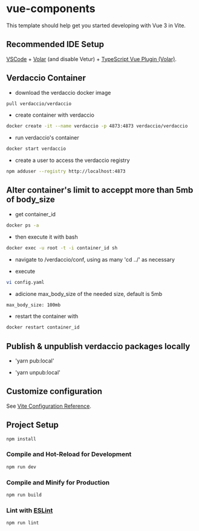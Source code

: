 # vue-components

This template should help get you started developing with Vue 3 in Vite.

## Recommended IDE Setup

[VSCode](https://code.visualstudio.com/) + [Volar](https://marketplace.visualstudio.com/items?itemName=Vue.volar) (and disable Vetur) + [TypeScript Vue Plugin (Volar)](https://marketplace.visualstudio.com/items?itemName=Vue.vscode-typescript-vue-plugin).


## Verdaccio Container

- download the verdaccio docker image
```sh
pull verdaccio/verdaccio
```

- create container with verdaccio
```sh
docker create -it --name verdaccio -p 4873:4873 verdaccio/verdaccio
```

- run verdaccio's container
```sh
docker start verdaccio
```

- create a user to access the verdaccio registry
```sh
npm adduser --registry http://localhost:4873
```

## Alter container's limit to acceppt more than 5mb of body_size

- get container_id
```sh
docker ps -a
```

- then execute it with bash
```sh
docker exec -u root -t -i container_id sh
```

- navigate to /verdaccio/conf, using as many  'cd ../' as necessary

- execute
```sh
vi config.yaml
```
- adicione max_body_size of the needed size, default is 5mb
```sh
max_body_size: 100mb
```
- restart the container with 
```sh
docker restart container_id
```

## Publish & unpublish verdaccio packages locally

- 'yarn pub:local'

- 'yarn unpub:local'


## Customize configuration

See [Vite Configuration Reference](https://vitejs.dev/config/).

## Project Setup

```sh
npm install
```

### Compile and Hot-Reload for Development

```sh
npm run dev
```

### Compile and Minify for Production

```sh
npm run build
```

### Lint with [ESLint](https://eslint.org/)

```sh
npm run lint
```

